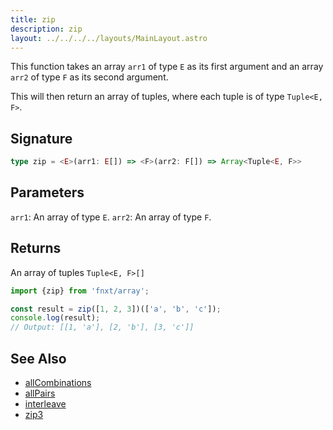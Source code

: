 ```yaml
---
title: zip
description: zip
layout: ../../../../layouts/MainLayout.astro
---
```

This function takes 
an array `arr1` of type `E` as its first argument 
and
an array `arr2` of type `F` as its second argument. 

This will then return an array of tuples, where each tuple is of type `Tuple<E, F>`.

## Signature

```ts
type zip = <E>(arr1: E[]) => <F>(arr2: F[]) => Array<Tuple<E, F>>
```

## Parameters

`arr1`: An array of type `E`.
`arr2`: An array of type `F`.

## Returns

An array of tuples `Tuple<E, F>[]`

```ts
import {zip} from 'fnxt/array';

const result = zip([1, 2, 3])(['a', 'b', 'c']);
console.log(result);
// Output: [[1, 'a'], [2, 'b'], [3, 'c']]
```

## See Also
- [allCombinations](../allCombinations)
- [allPairs](../allPairs)
- [interleave](../interleave)
- [zip3](../zip3)
